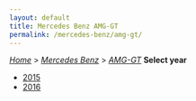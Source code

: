 ```yaml
---
layout: default
title: Mercedes Benz AMG-GT
permalink: /mercedes-benz/amg-gt/
---
```

[*Home*](/) > [*Mercedes Benz*](/mercedes-benz/) > [*AMG-GT*](/mercedes-benz/amg-gt/)
**Select year**
- [2015](/mercedes-benz/amg-gt/2015/)
- [2016](/mercedes-benz/amg-gt/2016/)
